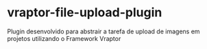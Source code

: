vraptor-file-upload-plugin
===========================

Plugin desenvolvido para abstrair a tarefa de upload de imagens em projetos utilizando o Framework Vraptor
